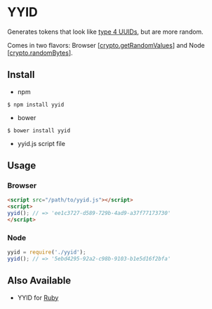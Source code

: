 # YYID

Generates tokens that look like [type 4 UUIDs](https://en.wikipedia.org/wiki/Universally_unique_identifier#Version_4_.28random.29), but are more random.

Comes in two flavors: Browser [[crypto.getRandomValues](https://developer.mozilla.org/en-US/docs/Web/API/window.crypto.getRandomValues)] and Node [[crypto.randomBytes](http://nodejs.org/api/crypto.html#crypto_crypto_randombytes_size_callback)].

## Install

- npm

```
$ npm install yyid
```

- bower

```
$ bower install yyid
```

- yyid.js script file


## Usage
### Browser

```html
<script src="/path/to/yyid.js"></script>
<script>
yyid(); // => 'ee1c3727-d589-729b-4ad9-a37f77173730'
</script>
```

### Node

```javascript
yyid = require('./yyid');
yyid(); // => '5ebd4295-92a2-c98b-9103-b1e5d16f2bfa'
```

## Also Available

- YYID for [Ruby](https://github.com/janlelis/yyid)
